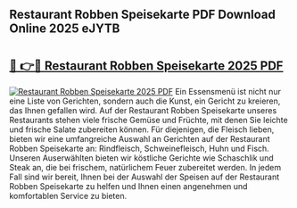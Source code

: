 ## Restaurant Robben Speisekarte PDF Download Online 2025 eJYTB

# <h2><a href="http://gc91wo.nevu.top/?p=Restaurant+Robben+Speisekarte">🔗 👉🔴 Restaurant Robben Speisekarte 2025 PDF</a></h2>

[![Restaurant Robben Speisekarte 2025 PDF](https://i.imgur.com/dBaPXMq.png)](http://gc91wo.nevu.top/?p=Restaurant+Robben+Speisekarte)
Ein Essensmenü ist nicht nur eine Liste von Gerichten, sondern auch die Kunst, ein Gericht zu kreieren, das Ihnen gefallen wird. Auf der Restaurant Robben Speisekarte unseres Restaurants stehen viele frische Gemüse und Früchte, mit denen Sie leichte und frische Salate zubereiten können. Für diejenigen, die Fleisch lieben, bieten wir eine umfangreiche Auswahl an Gerichten auf der Restaurant Robben Speisekarte an: Rindfleisch, Schweinefleisch, Huhn und Fisch. Unseren Auserwählten bieten wir köstliche Gerichte wie Schaschlik und Steak an, die bei frischem, natürlichem Feuer zubereitet werden. In jedem Fall sind wir bereit, Ihnen bei der Auswahl der Speisen auf der Restaurant Robben Speisekarte zu helfen und Ihnen einen angenehmen und komfortablen Service zu bieten.
